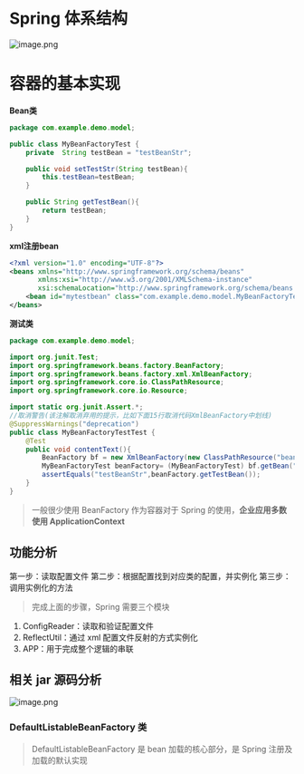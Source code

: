 # Spring 体系结构

![image.png](http://ww1.sinaimg.cn/mw690/006rAlqhly1gbi9of3rz9j30xe0ro1kx.jpg)

# 容器的基本实现

**Bean类**

```java
package com.example.demo.model;

public class MyBeanFactoryTest {
    private  String testBean = "testBeanStr";

    public void setTestStr(String testBean){
        this.testBean=testBean;
    }

    public String getTestBean(){
        return testBean;
    }
}
```

**xml注册bean**

```xml
<?xml version="1.0" encoding="UTF-8"?>
<beans xmlns="http://www.springframework.org/schema/beans"
       xmlns:xsi="http://www.w3.org/2001/XMLSchema-instance"
       xsi:schemaLocation="http://www.springframework.org/schema/beans http://www.springframework.org/schema/beans/spring-beans.xsd">
    <bean id="mytestbean" class="com.example.demo.model.MyBeanFactoryTest"/>
</beans>
```

**测试类**

```java
package com.example.demo.model;

import org.junit.Test;
import org.springframework.beans.factory.BeanFactory;
import org.springframework.beans.factory.xml.XmlBeanFactory;
import org.springframework.core.io.ClassPathResource;
import org.springframework.core.io.Resource;

import static org.junit.Assert.*;
//取消警告(该注解取消弃用的提示，比如下面15行取消代码XmlBeanFactory中划线)
@SuppressWarnings("deprecation")
public class MyBeanFactoryTestTest {
    @Test
    public void contentText(){
        BeanFactory bf = new XmlBeanFactory(new ClassPathResource("beanfactoryxml.xml"));
        MyBeanFactoryTest beanFactory= (MyBeanFactoryTest) bf.getBean("mytestbean");
        assertEquals("testBeanStr",beanFactory.getTestBean());
    }
}
```

> 一般很少使用 BeanFactory 作为容器对于 Spring 的使用，**企业应用多数使用 ApplicationContext**

## 功能分析

第一步：读取配置文件
第二步：根据配置找到对应类的配置，并实例化
第三步：调用实例化的方法

> 完成上面的步骤，Spring 需要三个模块

1. ConfigReader：读取和验证配置文件
2. ReflectUtil：通过 xml 配置文件反射的方式实例化
3. APP：用于完成整个逻辑的串联



## 相关 jar 源码分析

![image.png](http://ww1.sinaimg.cn/mw690/006rAlqhly1gbinyl978ej30pc0fw76d.jpg)

### DefaultListableBeanFactory 类

> DefaultListableBeanFactory 是 bean 加载的核心部分，是 Spring 注册及加载的默认实现